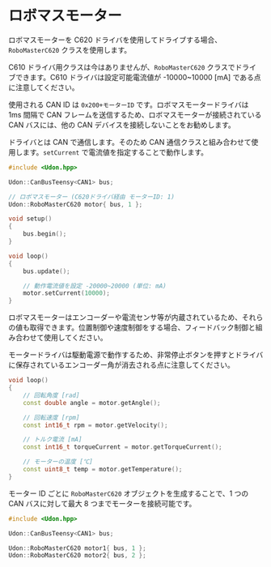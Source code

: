 # ロボマスモーター

ロボマスモーターを C620 ドライバを使用してドライブする場合、`RoboMasterC620` クラスを使用します。

C610 ドライバ用クラスは今はありませんが、`RoboMasterC620` クラスでドライブできます。C610 ドライバは設定可能電流値が -10000~10000 [mA] である点に注意してください。

使用される CAN ID は `0x200+モーターID` です。ロボマスモータードライバは 1ms 間隔で CAN フレームを送信するため、ロボマスモーターが接続されている CAN バスには、他の CAN デバイスを接続しないことをお勧めします。

ドライバとは CAN で通信します。そのため CAN 通信クラスと組み合わせて使用します。`setCurrent` で電流値を指定することで動作します。

```cpp
#include <Udon.hpp>

Udon::CanBusTeensy<CAN1> bus;

// ロボマスモーター (C620ドライバ経由 モーターID: 1)
Udon::RoboMasterC620 motor{ bus, 1 };

void setup()
{
    bus.begin();
}

void loop()
{
    bus.update();

    // 動作電流値を設定 -20000~20000 (単位: mA)
    motor.setCurrent(10000);
}
```

ロボマスモーターはエンコーダーや電流センサ等が内蔵されているため、それらの値も取得できます。位置制御や速度制御をする場合、フィードバック制御と組み合わせて使用してください。

モータードライバは駆動電源で動作するため、非常停止ボタンを押すとドライバに保存されているエンコーダー角が消去される点に注意してください。

```cpp
void loop()
{
    // 回転角度 [rad]
    const double angle = motor.getAngle();

    // 回転速度 [rpm]
    const int16_t rpm = motor.getVelocity();

    // トルク電流 [mA]
    const int16_t torqueCurrent = motor.getTorqueCurrent();

    // モーターの温度 [℃]
    const uint8_t temp = motor.getTemperature();
}
```

モーター ID ごとに `RoboMasterC620` オブジェクトを生成することで、1 つの CAN バスに対して最大 8 つまでモーターを接続可能です。

```cpp
#include <Udon.hpp>

Udon::CanBusTeensy<CAN1> bus;

Udon::RoboMasterC620 motor1{ bus, 1 };
Udon::RoboMasterC620 motor2{ bus, 2 };
```
